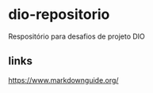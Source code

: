 # dio-repositorio
Respositório para desafios de projeto DIO

## links
https://www.markdownguide.org/
